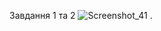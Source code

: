 Завдання  1 та 2 
![Screenshot_41](https://user-images.githubusercontent.com/74858963/100459560-5311be00-30ce-11eb-9e36-47672d9ef2ec.png)
.
